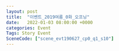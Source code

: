 ```yaml
---
layout: post
title:  "이벤트_2019여름_0화_오프닝"
date:   2022-01-03 08:00:00 +0000
categories: Event
Tags: Story Event
SceneCode: ["scene_evt190627_cp0_q1_s10"]
---
```

